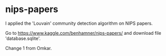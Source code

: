 # nips-papers

I applied the 'Louvain' community detection algorithm on NIPS papers.

Go to https://www.kaggle.com/benhamner/nips-papers/ and download file 'database.sqlite'.

Change 1 from Omkar. 
